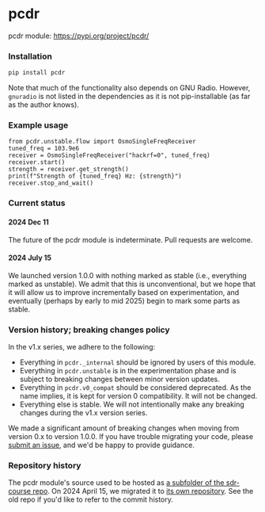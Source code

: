 # pcdr

pcdr module: https://pypi.org/project/pcdr/

### Installation

```sh
pip install pcdr
```

Note that much of the functionality also depends on GNU Radio. However, `gnuradio` is not listed in the dependencies as it is not pip-installable (as far as the author knows).

### Example usage

```python3
from pcdr.unstable.flow import OsmoSingleFreqReceiver
tuned_freq = 103.9e6
receiver = OsmoSingleFreqReceiver("hackrf=0", tuned_freq)
receiver.start()
strength = receiver.get_strength()
print(f"Strength of {tuned_freq} Hz: {strength}")
receiver.stop_and_wait()
```


### Current status

#### 2024 Dec 11

The future of the pcdr module is indeterminate. Pull requests are welcome.

#### 2024 July 15

We launched version 1.0.0 with nothing marked as stable (i.e., everything marked as unstable). We admit that this is unconventional, but we hope that it will allow us to improve incrementally based on experimentation, and eventually (perhaps by early to mid 2025) begin to mark some parts as stable.

### Version history; breaking changes policy

In the v1.x series, we adhere to the following: 

- Everything in `pcdr._internal` should be ignored by users of this module.
- Everything in `pcdr.unstable` is in the experimentation phase and is subject to breaking changes between minor version updates.
- Everything in `pcdr.v0_compat` should be considered deprecated. As the name implies, it is kept for version 0 compatibility. It will not be changed.
- Everything else is stable. We will not intentionally make any breaking changes during the v1.x version series.

We made a significant amount of breaking changes when moving from version 0.x to version 1.0.0. If you have trouble migrating your code, please [submit an issue](https://github.com/python-can-define-radio/pcdr/issues), and we'd be happy to provide guidance.

### Repository history

The pcdr module's source used to be hosted as [a subfolder of the sdr-course repo](https://github.com/python-can-define-radio/sdr-course/tree/main/classroom_activities/Chx_Misc/Python_curric_2). On 2024 April 15, we migrated it to [its own repository](https://github.com/python-can-define-radio/pcdr). See the old repo if you'd like to refer to the commit history.
